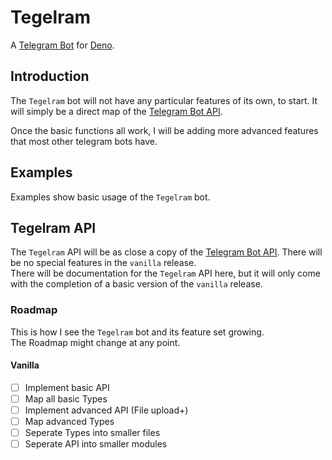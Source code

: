 # Tegelram
A [Telegram Bot](https://core.telegram.org/bots) for [Deno](https://deno.land/).  

## Introduction
The `Tegelram` bot will not have any particular features of its own, to start. 
It will simply be a direct map of the [Telegram Bot API](https://core.telegram.org/bots/api).  

Once the basic functions all work, I will be adding more advanced features that most other telegram bots have.

## Examples
Examples show basic usage of the `Tegelram` bot.  

## Tegelram API
The `Tegelram` API will be as close a copy of the [Telegram Bot API](https://core.telegram.org/bots/api). 
There will be no special features in the `vanilla` release.   
There will be documentation for the `Tegelram` API here, but it will only come with the completion of a basic version of the `vanilla` release.

### Roadmap
This is how I see the `Tegelram` bot and its feature set growing.  
The Roadmap might change at any point.
#### Vanilla
- [ ] Implement basic API
- [ ] Map all basic Types
- [ ] Implement advanced API (File upload+)
- [ ] Map advanced Types 
- [ ] Seperate Types into smaller files
- [ ] Seperate API into smaller modules